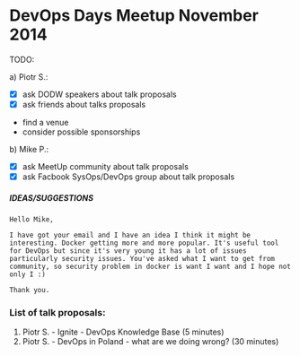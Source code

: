 DevOps Days Meetup November 2014
================================

TODO:

a) Piotr S.:
   - [x] ask DODW speakers about talk proposals
   - [x] ask friends about talks proposals
   - find a venue
   - consider possible sponsorships

b) Mike P.:
   - [x] ask MeetUp community about talk proposals
   - [x] ask Facbook SysOps/DevOps group about talk proposals

##### IDEAS/SUGGESTIONS

```
Hello Mike,

I have got your email and I have an idea I think it might be interesting. Docker getting more and more popular. It's useful tool for DevOps but since it's very young it has a lot of issues particularly security issues. You've asked what I want to get from community, so security problem in docker is want I want and I hope not only I :)

Thank you.
```

### List of talk proposals:
1. Piotr S. - Ignite - DevOps Knowledge Base (5 minutes)
2. Piotr S. - DevOps in Poland - what are we doing wrong? (30 minutes)
